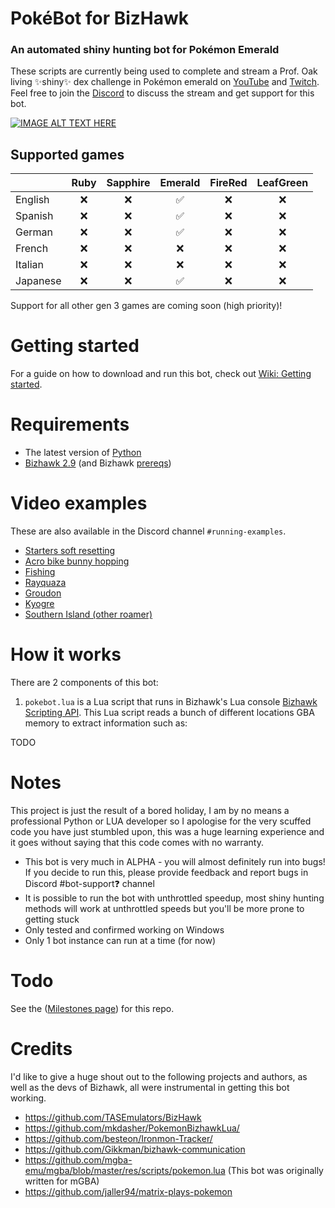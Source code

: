 # PokéBot for BizHawk
### An automated shiny hunting bot for Pokémon Emerald
These scripts are currently being used to complete and stream a Prof. Oak living ✨shiny✨ dex challenge in Pokémon emerald on [YouTube](https://www.youtube.com/watch?v=nVEONn19lZY) and [Twitch](https://www.twitch.tv/fortycakes). Feel free to join the [Discord](https://discord.gg/CXQDjGSeyV) to discuss the stream and get support for this bot.

[![IMAGE ALT TEXT HERE](https://img.youtube.com/vi/BgcFIMAqAac/0.jpg)](https://www.youtube.com/watch?v=BgcFIMAqAac)

## Supported games
|  | Ruby | Sapphire | Emerald | FireRed | LeafGreen | 
|--| :--: | :--: | :--: | :--: | :--: |
| English | ❌ | ❌ | ✅ | ❌ | ❌ |
| Spanish | ❌ | ❌ | ✅ | ❌ | ❌ |
| German  | ❌ | ❌ | ✅ | ❌ | ❌ |
| French  | ❌ | ❌ | ❌ | ❌ | ❌ |
| Italian | ❌ | ❌ | ❌ | ❌ | ❌ |
| Japanese| ❌ | ❌ | ✅ | ❌ | ❌ |

Support for all other gen 3 games are coming soon (high priority)!

# Getting started
For a guide on how to download and run this bot, check out [Wiki: Getting started](https://github.com/40Cakes/pokebot-bizhawk/wiki/Getting-started).

# Requirements
- The latest version of [Python](https://www.python.org/downloads/)
- [Bizhawk 2.9](https://github.com/TASEmulators/BizHawk/releases/tag/2.9) (and Bizhawk [prereqs](https://github.com/TASEmulators/BizHawk-Prereqs/releases))

# Video examples
These are also available in the Discord channel `#running-examples`.
- [Starters soft resetting](https://cdn.discordapp.com/attachments/1109296060003778580/1109296440020312094/NVIDIA_Share_GXbkQ9G7T3.mp4)
- [Acro bike bunny hopping](https://cdn.discordapp.com/attachments/1109296060003778580/1109302055048314930/NVIDIA_Share_YkYog0pJMB.mp4)
- [Fishing](https://cdn.discordapp.com/attachments/1109296060003778580/1109300987367276614/NVIDIA_Share_hrk4r4dS6U.mp4)
- [Rayquaza](https://cdn.discordapp.com/attachments/1109296060003778580/1109299429091070002/NVIDIA_Share_7cfLYrsoGi.mp4)
- [Groudon](https://cdn.discordapp.com/attachments/1109296060003778580/1109297364923076699/NVIDIA_Share_qBANI5g3OK.mp4)
- [Kyogre](https://cdn.discordapp.com/attachments/1109296060003778580/1109296950689398794/NVIDIA_Share_roZORZBqQ9.mp4)
- [Southern Island (other roamer)](https://cdn.discordapp.com/attachments/1109296060003778580/1109296440020312094/NVIDIA_Share_GXbkQ9G7T3.mp4)

# How it works
There are 2 components of this bot:

1.  `pokebot.lua` is a Lua script that runs in Bizhawk's Lua console [Bizhawk Scripting API](https://tasvideos.org/Bizhawk/LuaFunctions).
This Lua script reads a bunch of different locations GBA memory to extract information such as:

TODO

# Notes

This project is just the result of a bored holiday, I am by no means a professional Python or LUA developer so I apologise for the very scuffed code you have just stumbled upon, this was a huge learning experience and it goes without saying that this code comes with no warranty.

- This bot is very much in ALPHA - you will almost definitely run into bugs! If you decide to run this, please provide feedback and report bugs in Discord #⁠bot-support❓ channel
- It is possible to run the bot with unthrottled speedup, most shiny hunting methods will work at unthrottled speeds but you'll be more prone to getting stuck
- Only tested and confirmed working on Windows
- Only 1 bot instance can run at a time (for now)

# Todo
See the ([Milestones page](https://github.com/40Cakes/pokebot-bizhawk/milestones)) for this repo.

# Credits
I'd like to give a huge shout out to the following projects and authors, as well as the devs of Bizhawk, all were instrumental in getting this bot working.

- https://github.com/TASEmulators/BizHawk
- https://github.com/mkdasher/PokemonBizhawkLua/
- https://github.com/besteon/Ironmon-Tracker/
- https://github.com/Gikkman/bizhawk-communication
- https://github.com/mgba-emu/mgba/blob/master/res/scripts/pokemon.lua (This bot was originally written for mGBA)
- https://github.com/jaller94/matrix-plays-pokemon